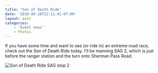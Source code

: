```yaml
---
title: "Son of Death Ride"
date: '2010-08-28T22:11:41-07:00'
layout: post
categories:
    - 'Event news'
    - Photos
---
```


If you have some time and want to see (or ride in) an extreme road race, check out the Son of Death Ride today. I’ll be manning SAG 2, which is just before the ranger station and the turn onto Sherman Pass Road.

![Son of Death Ride SAG stop 2](https://www.hdcycling.org/assets/headers/SAG2.jpg)